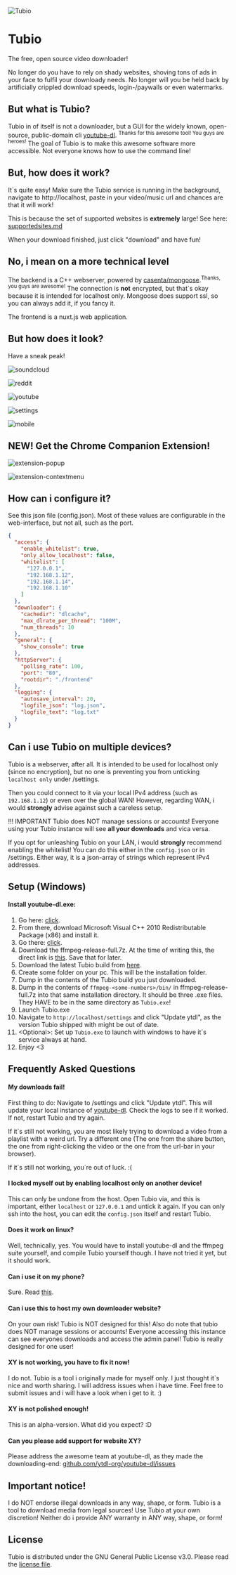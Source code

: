 ![Tubio](https://raw.githubusercontent.com/Leonetienne/Tubio/master/github-media/teaser.png)

# Tubio
The free, open source video downloader!

No longer do you have to rely on shady websites, shoving tons of ads in your face to fulfil your downloady needs. No longer will you be held back by artificially crippled download speeds, login-/paywalls or even watermarks.

## But what is Tubio?
Tubio in of itself is not a downloader, but a GUI for the widely known, open-source, public-domain cli [youtube-dl](http://youtube-dl.org/). <sup>Thanks for this awesome tool! You guys are heroes!</sup>
The goal of Tubio is to make this awesome software more accessible. Not everyone knows how to use the command line!

## But, how does it work?
It\`s quite easy! Make sure the Tubio service is running in the background, navigate to http://localhost, paste in your video/music url and chances are that it will work!  

This is because the set of supported websites is **extremely** large! See here: [supportedsites.md](https://github.com/blackjack4494/yt-dlc/blob/master/docs/supportedsites.md)

When your download finished, just click "download" and have fun!

## No, i mean on a more technical level
The backend is a C++ webserver, powered by [casenta/mongoose](https://github.com/cesanta/mongoose).<sup>Thanks, you guys are awesome!</sup>
The connection is **not** encrypted, but that\`s okay because it is intended for localhost only. Mongoose does support ssl, so you can always add it, if you fancy it.

The frontend is a nuxt.js web application.

## But how does it look?
Have a sneak peak!

![soundcloud](https://raw.githubusercontent.com/Leonetienne/Tubio/master/github-media/soundcloud.png)

![reddit](https://raw.githubusercontent.com/Leonetienne/Tubio/master/github-media/reddit.png)

![youtube](https://raw.githubusercontent.com/Leonetienne/Tubio/master/github-media/youtube.png)

![settings](https://raw.githubusercontent.com/Leonetienne/Tubio/master/github-media/settings.png)

![mobile](https://raw.githubusercontent.com/Leonetienne/Tubio/master/github-media/mobile.png)

## NEW! Get the Chrome Companion Extension!
![extension-popup](https://raw.githubusercontent.com/Leonetienne/Tubio/master/github-media/chromeext-popup.png)

![extension-contextmenu](https://raw.githubusercontent.com/Leonetienne/Tubio/master/github-media/chromeext-context.png)


## How can i configure it?
See this json file (config.json).
Most of these values are configurable in the web-interface, but not all, such as the port.
```json
{
  "access": {
    "enable_whitelist": true,
    "only_allow_localhost": false,
    "whitelist": [
      "127.0.0.1",
      "192.168.1.12",
      "192.168.1.14",
      "192.168.1.10"
    ]
  },
  "downloader": {
    "cachedir": "dlcache",
    "max_dlrate_per_thread": "100M",
    "num_threads": 10
  },
  "general": {
    "show_console": true
  },
  "httpServer": {
    "polling_rate": 100,
    "port": "80",
    "rootdir": "./frontend"
  },
  "logging": {
    "autosave_interval": 20,
    "logfile_json": "log.json",
    "logfile_text": "log.txt"
  }
}
```

## Can i use Tubio on multiple devices?
Tubio is a webserver, after all. It is intended to be used for localhost only (since no encryption), but no one is preventing you from unticking `localhost only` under /settings.

Then you could connect to it via your local IPv4 address (such as `192.168.1.12`) or even over the global WAN! However, regarding WAN, i would **strongly** advise against such a careless setup.

!!! IMPORTANT
Tubio does NOT manage sessions or accounts! Everyone using your Tubio instance will see **all your downloads** and vica versa.

If you opt for unleashing Tubio on your LAN, i would **strongly** recommend enabling the whitelist! You can do this either in the `config.json` or in /settings. Either way, it is a json-array of strings which represent IPv4 addresses.

## Setup (Windows)
#### Install youtube-dl.exe:
1) Go here: [click](http://ytdl-org.github.io/youtube-dl/download.html).
2) From there, download Microsoft Visual C++ 2010 Redistributable Package (x86) and install it.
3) Go there: [click](https://www.gyan.dev/ffmpeg/builds/).
4) Download the ffmpeg-release-full.7z. At the time of writing this, the direct link is [this](https://www.gyan.dev/ffmpeg/builds/ffmpeg-release-full.7z). Save that for later.
5) Download the latest Tubio build from [here](https://github.com/Leonetienne/Tubio/releases).
6) Create some folder on your pc. This will be the installation folder.
7) Dump in the contents of the Tubio build you just downloaded.
8) Dump in the contents of `ffmpeg-<some-numbers>/bin/` in ffmpeg-release-full.7z into that same installation directory. It should be three .exe files. They HAVE to be in the same directory as `Tubio.exe`!
9) Launch Tubio.exe
10) Navigate to `http://localhost/settings` and click "Update ytdl", as the version Tubio shipped with might be out of date.
11) &lt;Optional&gt;: Set up `Tubio.exe` to launch with windows to have it\`s service always at hand.
12) Enjoy &lt;3

## Frequently Asked Questions
#### My downloads fail!
First thing to do: Navigate to /settings and click "Update ytdl". This will update your local instance of [youtube-dl](http://youtube-dl.org/).  Check the logs to see if it worked. If not, restart Tubio and try again.

If it\`s still not working, you are most likely trying to download a video from a playlist with a weird url. Try a different one (The one from the share button, the one from right-clicking the video or the one from the url-bar in your browser).

If it\`s still not working, you\`re out of luck. :(

#### I locked myself out by enabling localhost only on another device!
This can only be undone from the host. Open Tubio via, and this is important, either `localhost` or `127.0.0.1` and untick it again. If you can only ssh into the host, you can edit the `config.json` itself and restart Tubio.

#### Does it work on linux?
Well, technically, yes.  You would have to install youtube-dl and the ffmpeg suite yourself, and compile Tubio yourself though. I have not tried it yet, but it should work.

#### Can i use it on my phone?
Sure. Read [this](#user-content-can-i-use-tubio-on-multiple-devices).

#### Can i use this to host my own downloader website?
On your own risk! Tubio is NOT designed for this! Also do note that tubio does NOT manage sessions or accounts! Everyone accessing this instance can see everyones downloads and access the admin panel! Tubio is really designed for one user!

#### XY is not working, you have to fix it now!
I do not. Tubio is a tool i originally made for myself only. I just thought it\`s nice and worth sharing. I will address issues when i have time. Feel free to submit issues and i will have a look when i get to it. :)

#### XY is not polished enough!
This is an alpha-version. What did you expect? :D

#### Can you please add support for website XY?
Please address the awesome team at youtube-dl, as they made the downloading-end: [github.com/ytdl-org/youtube-dl/issues](https://github.com/ytdl-org/youtube-dl/issues)

## Important notice!
I do NOT endorse illegal downloads in any way, shape, or form. Tubio is a tool to download media from legal sources! Use Tubio at your own discretion! Neither do i provide ANY warranty in ANY way, shape, or form!

## License
Tubio is distributed under the GNU General Public License v3.0.
Please read the [license file](https://github.com/Leonetienne/Tubio/blob/master/license.txt).